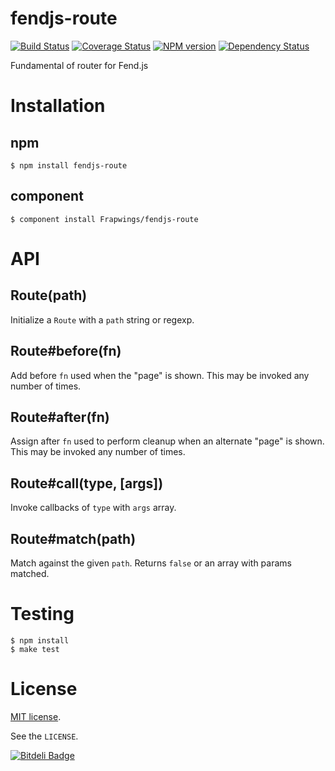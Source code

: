 # fendjs-route

[![Build Status](https://travis-ci.org/Frapwings/fendjs-route.png?branch=master)](https://travis-ci.org/Frapwings/fendjs-route) [![Coverage Status](https://coveralls.io/repos/Frapwings/fendjs-route/badge.png)](https://coveralls.io/r/Frapwings/fendjs-route) [![NPM version](https://badge.fury.io/js/fendjs-route.png)](http://badge.fury.io/js/fendjs-route) [![Dependency Status](https://david-dm.org/Frapwings/fendjs-route.png)](https://david-dm.org/Frapwings/fendjs-route)

Fundamental of router for Fend.js

# Installation

## npm

```
$ npm install fendjs-route
```

## component

```
$ component install Frapwings/fendjs-route
```

# API

## Route(path)

Initialize a `Route` with a `path` string or regexp.

## Route#before(fn)

Add before `fn` used when the "page" is shown. This may be invoked any number of times.

## Route#after(fn)

Assign after `fn` used to perform cleanup when an alternate "page" is shown. This may be invoked any number of times.

## Route#call(type, [args])

Invoke callbacks of `type` with `args` array.

## Route#match(path)

Match against the given `path`. Returns `false` or an array with params matched.

# Testing

```
$ npm install
$ make test
```

# License

[MIT license](http://www.opensource.org/licenses/mit-license.php).

See the `LICENSE`.


[![Bitdeli Badge](https://d2weczhvl823v0.cloudfront.net/Frapwings/fendjs-route/trend.png)](https://bitdeli.com/free "Bitdeli Badge")

